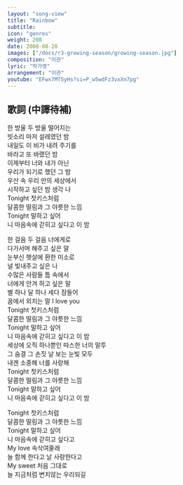 ```yaml
---
layout: "song-view"
title: "Rainbow"
subtitle:
icon: "genres"
weight: 208
date: 2008-08-28
images: ["/docs/r3-growing-season/growing-season.jpg"]
composition: "이관"
lyric: "박가영"
arrangement: "이관"
youtube: "EFwx7MT5yHs?si=P_w5wdFz3vxXn7pg"
---
```


## 歌詞 (中譯待補)

한 방울 두 방울 떨어지는  
빗소리 마저 설레였던 밤  
내일도 이 비가 내려 주기를  
바라고 또 바랬던 밤  
이제부터 너와 내가 아닌  
우리가 되기로 했던 그 밤  
우산 속 우리 만의 세상에서  
시작하고 싶던 밤 생각 나  
Tonight 첫키스처럼  
달콤한 떨림과 그 야릇한 느낌  
Tonight 말하고 싶어  
니 마음속에 갇히고 싶다고 이 밤  

한 걸음 두 걸음 너에게로  
다가서며 해주고 싶은 말  
눈부신 햇살에 환한 미소로  
널 빛내주고 싶은 나  
수많은 사람들 틈 속에서  
너에게 안겨 하고 싶은 말  
별 하나 달 하나 세다 잠들어  
꿈에서 외치는 말 I love you  
Tonight 첫키스처럼  
달콤한 떨림과 그 야릇한 느낌  
Tonight 말하고 싶어  
니 마음속에 갇히고 싶다고 이 밤  
세상에 오직 하나뿐인 따스한 너의 말투  
그 숨결 그 손짓 날 보는 눈빛 모두  
내겐 소중해 너를 사랑해  
Tonight 첫키스처럼  
달콤한 떨림과 그 야릇한 느낌  
Tonight 말하고 싶어  
니 마음속에 갇히고 싶다고 이 밤  

Tonight 첫키스처럼  
달콤한 떨림과 그 야릇한 느낌  
Tonight 말하고 싶어  
니 마음속에 갇히고 싶다고  
My love 속삭여줄래  
늘 함께 한다고 날 사랑한다고  
My sweet 처음 그대로  
늘 지금처럼 변치않는 우리되길  
